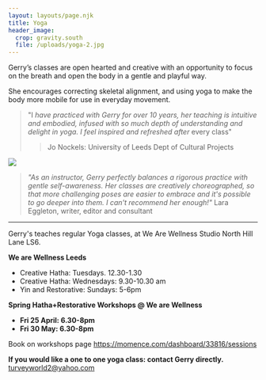```yaml
---
layout: layouts/page.njk
title: Yoga
header_image:
  crop: gravity.south
  file: /uploads/yoga-2.jpg
---
```

Gerry’s classes are open hearted and creative with an opportunity to focus on the breath and open the body in a gentle and playful way.

She encourages correcting skeletal alignment, and using yoga to make the body more mobile for use in everyday movement.

> "I *have practiced with Gerry for over 10 years, her teaching is intuitive and embodied, infused with so much depth of understanding and delight in yoga. I feel inspired and refreshed after* every class"
>
> > Jo Nockels: University of Leeds Dept of Cultural Projects

![](/uploads/yoga-3.jpg)

> *"As an instructor, Gerry perfectly balances a rigorous practice with gentle self-awareness. Her classes are creatively choreographed, so that more challenging poses are easier to embrace and it's possible to go deeper into them. I can't recommend her enough!"*  Lara Eggleton, writer, editor and consultant

- - -

Gerry's teaches regular Yoga classes, at We Are Wellness Studio North Hill Lane LS6.

**We are Wellness Leeds**  

* Creative Hatha: Tuesdays. 12.30-1.30
* Creative Hatha: Wednesdays: 9.30-10.30 am 
* Yin and Restorative: Sundays: 5-6pm

**Spring Hatha+Restorative Workshops @ We are Wellness** 

* **Fri 25 April: 6.30-8pm**
* **Fri 30 May: 6.30-8pm**

Book on workshops page <https://momence.com/dashboard/33816/sessions>

**If you would like a one to one yoga class: contact Gerry directly.** [turveyworld2@yahoo.com](turveyworld2@yahoo.com)